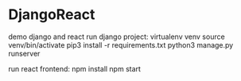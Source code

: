 # DjangoReact
demo django and react
run django project:
virtualenv venv
source venv/bin/activate
pip3 install -r requirements.txt
python3 manage.py runserver

run react frontend:
npm install
npm start
